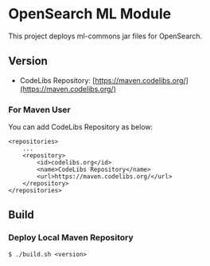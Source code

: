 # OpenSearch ML Module

This project deploys ml-commons jar files for OpenSearch.

## Version

- CodeLibs Repository: [https://maven.codelibs.org/](https://maven.codelibs.org/)

### For Maven User

You can add CodeLibs Repository as below:

```
<repositories>
    ...
	<repository>
		<id>codelibs.org</id>
		<name>CodeLibs Repository</name>
		<url>https://maven.codelibs.org/</url>
	</repository>
</repositories>
```

## Build

### Deploy Local Maven Repository

    $ ./build.sh <version>
